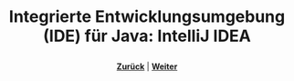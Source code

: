 # <p align="center">Integrierte Entwicklungsumgebung (IDE) für Java: IntelliJ IDEA</p>

<!--Einleitung und Kapitelübersicht-->

<p align="center"><a href="/docs/04-tools/02-vscode/05-debugging/README.md"><strong>Zurück</strong></a> | <a href="/docs/04-tools/03-intellij/01-ueberblick/README.md"><strong>Weiter</strong></a></p>